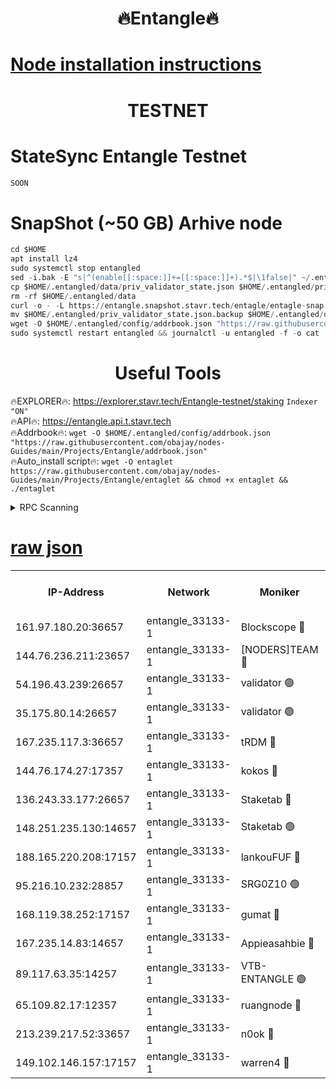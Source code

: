 <h1 align="center"> 🔥Entangle🔥</h1>

[Node installation instructions](https://github.com/obajay/nodes-Guides/tree/main/Projects/Entangle)
=

<h1 align="center"> TESTNET</h1>

# StateSync Entangle Testnet
```python
SOON
```
# SnapShot (~50 GB) Arhive node
```python
cd $HOME
apt install lz4
sudo systemctl stop entangled
sed -i.bak -E "s|^(enable[[:space:]]+=[[:space:]]+).*$|\1false|" ~/.entangled/config/config.toml
cp $HOME/.entangled/data/priv_validator_state.json $HOME/.entangled/priv_validator_state.json.backup
rm -rf $HOME/.entangled/data
curl -o - -L https://entangle.snapshot.stavr.tech/entagle/entagle-snap.tar.lz4 | lz4 -c -d - | tar -x -C $HOME/.entangled --strip-components 2
mv $HOME/.entangled/priv_validator_state.json.backup $HOME/.entangled/data/priv_validator_state.json
wget -O $HOME/.entangled/config/addrbook.json "https://raw.githubusercontent.com/obajay/nodes-Guides/main/Projects/Entangle/addrbook.json"
sudo systemctl restart entangled && journalctl -u entangled -f -o cat
```
 <h1 align="center"> Useful Tools</h1>
 
🔥EXPLORER🔥: https://explorer.stavr.tech/Entangle-testnet/staking        `Indexer "ON"` \
🔥API🔥:      https://entangle.api.t.stavr.tech \
🔥Addrbook🔥: ```wget -O $HOME/.entangled/config/addrbook.json "https://raw.githubusercontent.com/obajay/nodes-Guides/main/Projects/Entangle/addrbook.json"``` \
🔥Auto_install script🔥:  `wget -O entaglet https://raw.githubusercontent.com/obajay/nodes-Guides/main/Projects/Entangle/entaglet && chmod +x entaglet && ./entaglet`


<details>
<summary>RPC Scanning</summary>

<h2 align="center"> We scan nodes in real time every 4 hours. And we provide the final result of RPC endpoints.
We cannot influence the operation of these nodes in any way. </h2>


```python
If Voting Power is higher than 0 --> then the Node is a validator of the network and may be subject to attack and be a potential threat to the chain.
```
```python
We marked such validators with a red symbol
```

</details>

[raw json](https://rpc-check.entangt.stavr.tech/entangt/rpc-entangt-result.json)
=


<table><tr><th>IP-Address</th><th>Network</th><th>Moniker</th><th>Latest Block Height</th><th>Earliest Block Height</th><th>Catching Up</th><th>Tx Index</th><th>Voting Power</th><th>Scan Time</th></tr><tr><td>161.97.180.20:36657</td><td>entangle_33133-1</td><td>Blockscope 🔴</td><td>1509349</td><td>1</td><td>False</td><td>off</td><td>259586473635098</td><td>2024-01-05T05:49:26.862771133UTC</td></tr><tr><td>144.76.236.211:23657</td><td>entangle_33133-1</td><td>[NODERS]TEAM 🔴</td><td>1509351</td><td>1</td><td>False</td><td>off</td><td>47049700500000000</td><td>2024-01-05T05:49:39.121953754UTC</td></tr><tr><td>54.196.43.239:26657</td><td>entangle_33133-1</td><td>validator 🟢</td><td>1509353</td><td>1</td><td>False</td><td>on</td><td>0</td><td>2024-01-05T05:49:47.086375379UTC</td></tr><tr><td>35.175.80.14:26657</td><td>entangle_33133-1</td><td>validator 🟢</td><td>1509353</td><td>1</td><td>False</td><td>on</td><td>0</td><td>2024-01-05T05:49:48.027417756UTC</td></tr><tr><td>167.235.117.3:36657</td><td>entangle_33133-1</td><td>tRDM 🔴</td><td>1509354</td><td>1</td><td>False</td><td>on</td><td>89271012040632</td><td>2024-01-05T05:49:48.267892945UTC</td></tr><tr><td>144.76.174.27:17357</td><td>entangle_33133-1</td><td>kokos 🔴</td><td>1509351</td><td>145001</td><td>False</td><td>on</td><td>89890100000000</td><td>2024-01-05T05:49:36.218996906UTC</td></tr><tr><td>136.243.33.177:26657</td><td>entangle_33133-1</td><td>Staketab 🔴</td><td>1509352</td><td>660001</td><td>False</td><td>on</td><td>112854140155031</td><td>2024-01-05T05:49:41.485663637UTC</td></tr><tr><td>148.251.235.130:14657</td><td>entangle_33133-1</td><td>Staketab 🟢</td><td>1509349</td><td>660801</td><td>False</td><td>on</td><td>0</td><td>2024-01-05T05:49:26.508419772UTC</td></tr><tr><td>188.165.220.208:17157</td><td>entangle_33133-1</td><td>lankouFUF 🔴</td><td>1509349</td><td>725001</td><td>False</td><td>on</td><td>180899900000002</td><td>2024-01-05T05:49:31.887527536UTC</td></tr><tr><td>95.216.10.232:28857</td><td>entangle_33133-1</td><td>SRG0Z10 🟢</td><td>1509348</td><td>842001</td><td>False</td><td>off</td><td>0</td><td>2024-01-05T05:49:24.225858135UTC</td></tr><tr><td>168.119.38.252:17157</td><td>entangle_33133-1</td><td>gumat 🔴</td><td>1509349</td><td>962001</td><td>False</td><td>on</td><td>314013548351851</td><td>2024-01-05T05:49:31.574862531UTC</td></tr><tr><td>167.235.14.83:14657</td><td>entangle_33133-1</td><td>Appieasahbie 🔴</td><td>1509353</td><td>1076001</td><td>False</td><td>on</td><td>44568809900999996</td><td>2024-01-05T05:49:47.372616920UTC</td></tr><tr><td>89.117.63.35:14257</td><td>entangle_33133-1</td><td>VTB-ENTANGLE 🟢</td><td>1509351</td><td>1162001</td><td>False</td><td>off</td><td>0</td><td>2024-01-05T05:49:36.518176845UTC</td></tr><tr><td>65.109.82.17:12357</td><td>entangle_33133-1</td><td>ruangnode 🔴</td><td>1509349</td><td>1312001</td><td>False</td><td>off</td><td>271227785360543</td><td>2024-01-05T05:49:27.236884544UTC</td></tr><tr><td>213.239.217.52:33657</td><td>entangle_33133-1</td><td>n0ok 🔴</td><td>1509352</td><td>1409352</td><td>False</td><td>off</td><td>46574292273662988</td><td>2024-01-05T05:49:45.842403795UTC</td></tr><tr><td>149.102.146.157:17157</td><td>entangle_33133-1</td><td>warren4 🔴</td><td>1509351</td><td>1436001</td><td>False</td><td>on</td><td>407262395103395</td><td>2024-01-05T05:49:38.867949915UTC</td></tr></table>
